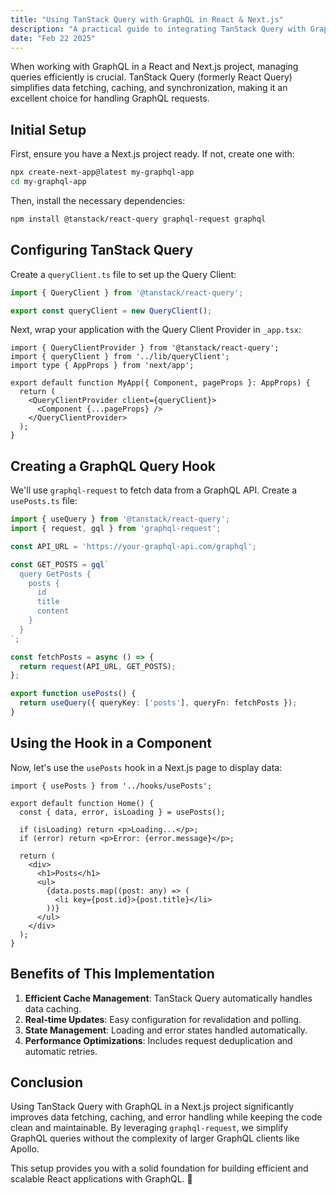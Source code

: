 ```yaml
---
title: "Using TanStack Query with GraphQL in React & Next.js"
description: "A practical guide to integrating TanStack Query with GraphQL in React and Next.js projects, improving data handling and developer experience."
date: "Feb 22 2025"
---
```


When working with GraphQL in a React and Next.js project, managing queries efficiently is crucial. TanStack Query (formerly React Query) simplifies data fetching, caching, and synchronization, making it an excellent choice for handling GraphQL requests.

## Initial Setup

First, ensure you have a Next.js project ready. If not, create one with:

```sh
npx create-next-app@latest my-graphql-app
cd my-graphql-app
```

Then, install the necessary dependencies:

```sh
npm install @tanstack/react-query graphql-request graphql
```

## Configuring TanStack Query

Create a `queryClient.ts` file to set up the Query Client:

```ts
import { QueryClient } from '@tanstack/react-query';

export const queryClient = new QueryClient();
```

Next, wrap your application with the Query Client Provider in `_app.tsx`:

```tsx
import { QueryClientProvider } from '@tanstack/react-query';
import { queryClient } from '../lib/queryClient';
import type { AppProps } from 'next/app';

export default function MyApp({ Component, pageProps }: AppProps) {
  return (
    <QueryClientProvider client={queryClient}>
      <Component {...pageProps} />
    </QueryClientProvider>
  );
}
```

## Creating a GraphQL Query Hook

We'll use `graphql-request` to fetch data from a GraphQL API. Create a `usePosts.ts` file:

```ts
import { useQuery } from '@tanstack/react-query';
import { request, gql } from 'graphql-request';

const API_URL = 'https://your-graphql-api.com/graphql';

const GET_POSTS = gql`
  query GetPosts {
    posts {
      id
      title
      content
    }
  }
`;

const fetchPosts = async () => {
  return request(API_URL, GET_POSTS);
};

export function usePosts() {
  return useQuery({ queryKey: ['posts'], queryFn: fetchPosts });
}
```

## Using the Hook in a Component

Now, let's use the `usePosts` hook in a Next.js page to display data:

```tsx
import { usePosts } from '../hooks/usePosts';

export default function Home() {
  const { data, error, isLoading } = usePosts();

  if (isLoading) return <p>Loading...</p>;
  if (error) return <p>Error: {error.message}</p>;

  return (
    <div>
      <h1>Posts</h1>
      <ul>
        {data.posts.map((post: any) => (
          <li key={post.id}>{post.title}</li>
        ))}
      </ul>
    </div>
  );
}
```

## Benefits of This Implementation

1. **Efficient Cache Management**: TanStack Query automatically handles data caching.
2. **Real-time Updates**: Easy configuration for revalidation and polling.
3. **State Management**: Loading and error states handled automatically.
4. **Performance Optimizations**: Includes request deduplication and automatic retries.

## Conclusion

Using TanStack Query with GraphQL in a Next.js project significantly improves data fetching, caching, and error handling while keeping the code clean and maintainable. By leveraging `graphql-request`, we simplify GraphQL queries without the complexity of larger GraphQL clients like Apollo.

This setup provides you with a solid foundation for building efficient and scalable React applications with GraphQL. 🚀 